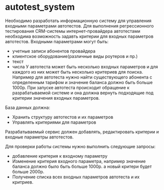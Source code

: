 # autotest_system

Необходимо разработать информационную систему для управления входными параметрами автотестов.
Для выполнения регрессионного тестирования CRM-системы интернет-провайдера автотестами необходима возможность задавть критерии для входных параметров автотестов. Входными параметрами могут быть:
- учетные записи абонентов провайдера
- клиентское оборудование(различные виды роутеров и пр.)
- текст
- числа
У автотеста может быть несколько входных параметров и для каждого из них может быть несколько критериев для поиска. Например для  автотеста нужно найти существующего абонента с определенным тарифом и значение баланса должно быть больше 1000р.  При запуске автотеста происходит обращение к разрабатываемой системе и она должна вернуть подходящие под критерии значения входных параметров.

База данных должна:
- Хранить структуру автотестов и их параметров
- Управлять критериями для параметров

Разрабатываемый сервис должен добавлять, редактировать критерии и входные параметры автотестов.

Для проверки работы системы нужно выполнить следующие запросы:
- добавление критерия к входному параметру
- Изменение критерия входного параметра, например значение баланса должно было быть больше 1000р. а новый критери будет больше 2000р.
- Получение списка всех входных параметров автотеста и их критриев.
